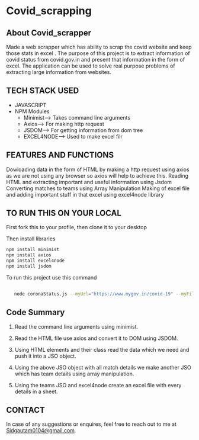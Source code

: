 # Covid_scrapping

## About Covid_scrapper
Made a web scrapper which has ability to scrap the covid website and keep those stats in excel .
The purpose of this project is to extract information of covid status from covid.gov.in and present that information in the form of excel. The application can be used
to solve real purpose problems of extracting large information from websites.

## TECH STACK USED
 -  JAVASCRIPT
 -  NPM Modules
    -  Minimist--> Takes command line arguments
    -  Axios--> For making http request <br>
    -  JSDOM--> For getting information from dom tree
    -  EXCEL4NODE--> Used to make excel filr
    
 
 ## FEATURES AND FUNCTIONS
 Dowloading data in the form of HTML by making a http request using axios as we are not using any browser so axios will help to achieve this.
 Reading HTML and extracting important and useful information using Jsdom
 Converting matches to teams using Array Manipulation
 Making of excel file and adding important stuff in that excel using excel4node library
 
 
 ## TO RUN THIS ON YOUR LOCAL
   First fork this to your profile, then clone it to your desktop
   
   Then install libraries 
   ```bash
  npm install minimist
  npm install axios
  npm install excel4node
  npm install jsdom
  
  ```
  
  To run this project use this command
  
  ```bash
     
     node coronaStatus.js --myUrl="https://www.mygov.in/covid-19" --myFileName="coronaData.json" --myCountry="CoronaStatus@india" --mycsv="CoronaData.csv"

 ```
## Code Summary
1. Read the command line arguments using minimist.

2. Read the HTML file use axios and convert it to DOM using JSDOM.

3. Using HTML elements and their class read the data which we need and push it into a JSO object.

4. Using the above JSO object with all match details we make another JSO which has team details using array manipulation.

5. Using the teams JSO and excel4node create an excel file with every details in a sheet.



## CONTACT
In case of any suggestions or enquires, feel free to reach out to me at Sidgautam0104@gmail.com.
 
 

